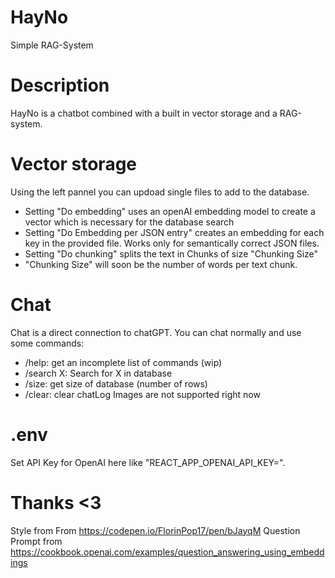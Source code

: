 # HayNo
Simple RAG-System

# Description
HayNo is a chatbot combined with a built in vector storage and a RAG-system. 

# Vector storage
Using the left pannel you can updoad single files to add to the database. 
- Setting "Do embedding" uses an openAI embedding model to create a vector which is necessary for the database search
- Setting "Do Embedding per JSON entry" creates an embedding for each key in the provided file. Works only for semantically correct JSON files. 
- Setting "Do chunking" splits the text in Chunks of size "Chunking Size"
- "Chunking Size" will soon be the number of words per text chunk. 

# Chat
Chat is a direct connection to chatGPT. You can chat normally and use some commands:
- /help: get an incomplete list of commands (wip)
- /search X: Search for X in database
- /size: get size of database (number of rows)
- /clear: clear chatLog
Images are not supported right now

# .env
Set API Key for OpenAI here like "REACT_APP_OPENAI_API_KEY=". 


# Thanks <3
Style from 
From https://codepen.io/FlorinPop17/pen/bJayqM
Question Prompt from
https://cookbook.openai.com/examples/question_answering_using_embeddings
